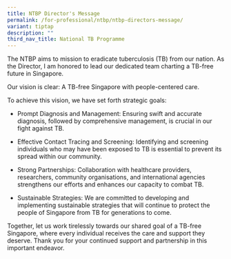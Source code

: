 ```yaml
---
title: NTBP Director's Message
permalink: /for-professional/ntbp/ntbp-directors-message/
variant: tiptap
description: ""
third_nav_title: National TB Programme
---
```

<p>The NTBP aims to mission to eradicate tuberculosis (TB) from our nation.
As the Director, I am honored to lead our dedicated team charting a TB-free
future in Singapore.</p>
<p>Our vision is clear: A TB-free Singapore with people-centered care.</p>
<p>To achieve this vision, we have set forth strategic goals:</p>
<ul data-tight="true" class="tight">
<li>
<p>Prompt Diagnosis and Management: Ensuring swift and accurate diagnosis,
followed by comprehensive management, is crucial in our fight against TB.</p>
</li>
<li>
<p>Effective Contact Tracing and Screening: Identifying and screening individuals
who may have been exposed to TB is essential to prevent its spread within
our community.</p>
</li>
<li>
<p>Strong Partnerships: Collaboration with healthcare providers, researchers,
community organisations, and international agencies strengthens our efforts
and enhances our capacity to combat TB.</p>
</li>
<li>
<p>Sustainable Strategies: We are committed to developing and implementing
sustainable strategies that will continue to protect the people of Singapore
from TB for generations to come.</p>
</li>
</ul>
<p>Together, let us work tirelessly towards our shared goal of a TB-free
Singapore, where every individual receives the care and support they deserve.
Thank you for your continued support and partnership in this important
endeavor.</p>